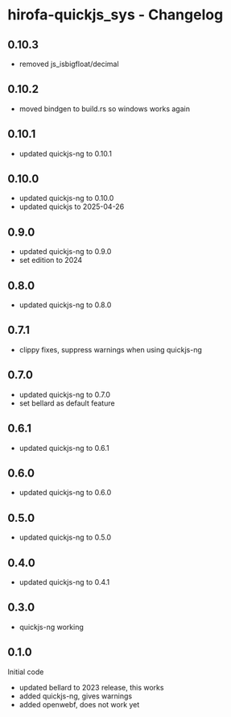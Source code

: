 # hirofa-quickjs_sys - Changelog

## 0.10.3

* removed js_isbigfloat/decimal

## 0.10.2

* moved bindgen to build.rs so windows works again

## 0.10.1

* updated quickjs-ng to 0.10.1

## 0.10.0

* updated quickjs-ng to 0.10.0
* updated quickjs to 2025-04-26

## 0.9.0

* updated quickjs-ng to 0.9.0
* set edition to 2024

## 0.8.0

* updated quickjs-ng to 0.8.0

## 0.7.1

* clippy fixes, suppress warnings when using quickjs-ng

## 0.7.0

* updated quickjs-ng to 0.7.0
* set bellard as default feature

## 0.6.1

* updated quickjs-ng to 0.6.1

## 0.6.0

* updated quickjs-ng to 0.6.0

## 0.5.0

* updated quickjs-ng to 0.5.0

## 0.4.0

* updated quickjs-ng to 0.4.1

## 0.3.0

* quickjs-ng working

## 0.1.0

Initial code

* updated bellard to 2023 release, this works
* added quickjs-ng, gives warnings
* added openwebf, does not work yet


